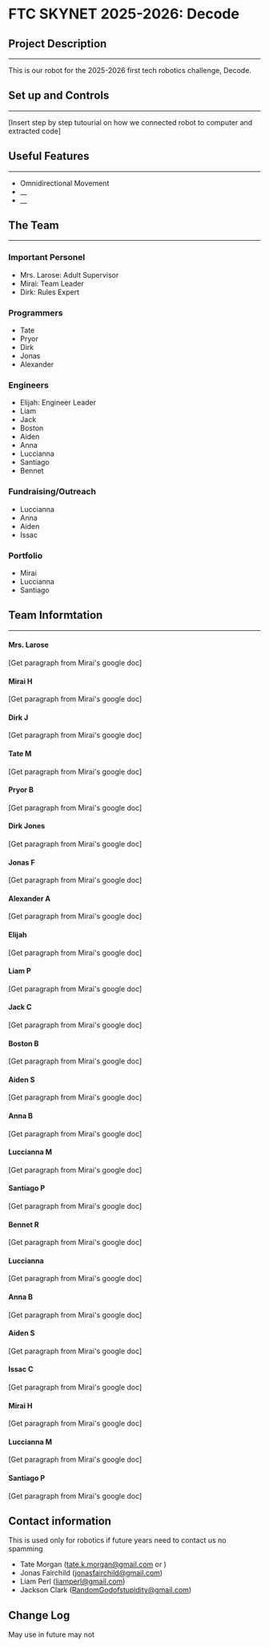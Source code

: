# FTC SKYNET 2025-2026: Decode

## Project Description
___
This is our robot for the 2025-2026 first tech robotics challenge, Decode. 


## Set up and Controls
___
[Insert step by step tutourial on how we connected robot to computer and extracted code]


## Useful Features
___
+ Omnidirectional Movement
+ __
+ __

## The Team
___
### Important Personel
+ Mrs. Larose: Adult Supervisor
+ Mirai: Team Leader
+ Dirk: Rules Expert
### Programmers
+ Tate
+ Pryor
+ Dirk
+ Jonas
+ Alexander
### Engineers
+ Elijah: Engineer Leader
+ Liam
+ Jack
+ Boston
+ Aiden
+ Anna
+ Luccianna
+ Santiago
+ Bennet
### Fundraising/Outreach
+ Luccianna
+ Anna
+ Aiden
+ Issac
### Portfolio
+ Mirai
+ Luccianna
+ Santiago

## Team Informtation
___
#### Mrs. Larose
[Get paragraph from Mirai's google doc]
#### Mirai H
[Get paragraph from Mirai's google doc]
#### Dirk J
[Get paragraph from Mirai's google doc]
#### Tate M
[Get paragraph from Mirai's google doc]
#### Pryor B
[Get paragraph from Mirai's google doc]
#### Dirk Jones
[Get paragraph from Mirai's google doc]
#### Jonas F
[Get paragraph from Mirai's google doc]
#### Alexander A
[Get paragraph from Mirai's google doc]
#### Elijah
[Get paragraph from Mirai's google doc]
#### Liam P
[Get paragraph from Mirai's google doc]
#### Jack C
[Get paragraph from Mirai's google doc]
#### Boston B
[Get paragraph from Mirai's google doc]
#### Aiden S
[Get paragraph from Mirai's google doc]
#### Anna B
[Get paragraph from Mirai's google doc]
#### Luccianna M
[Get paragraph from Mirai's google doc]
#### Santiago P
[Get paragraph from Mirai's google doc]
#### Bennet R
[Get paragraph from Mirai's google doc]
#### Luccianna
[Get paragraph from Mirai's google doc]
#### Anna B
[Get paragraph from Mirai's google doc]
#### Aiden S
[Get paragraph from Mirai's google doc]
#### Issac C
[Get paragraph from Mirai's google doc]
#### Mirai H
[Get paragraph from Mirai's google doc]
#### Luccianna M
[Get paragraph from Mirai's google doc]
#### Santiago P
[Get paragraph from Mirai's google doc]

## Contact information
This is used only for robotics if future years need to contact us no spamming
+ Tate Morgan (tate.k.morgan@gmail.com or )
+ Jonas Fairchild (jonasfairchild@gmail.com)
+ Liam Perl (liamperl@gmail.com)
+ Jackson Clark (RandomGodofstupidity@gmail.com)


## Change Log
May use in future may not